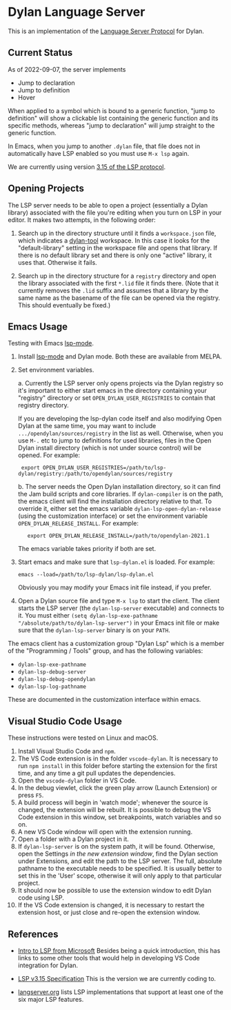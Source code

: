 # Dylan Language Server

This is an implementation of the [Language Server
Protocol](https://microsoft.github.io/language-server-protocol/) for
Dylan.


## Current Status

As of 2022-09-07, the server implements

* Jump to declaration
* Jump to definition
* Hover

When applied to a symbol which is bound to a generic function, "jump to
definition" will show a clickable list containing the generic function and
its specific methods, whereas "jump to declaration" will jump straight to
the generic function.

In Emacs, when you jump to another `.dylan` file, that file does
not in automatically have LSP enabled so you must use `M-x lsp` again.

We are currently using version [3.15 of the LSP protocol](https://microsoft.github.io/language-server-protocol/specifications/specification-3-15/).


## Opening Projects

The LSP server needs to be able to open a project (essentially a Dylan library)
associated with the file you're editing when you turn on LSP in your editor. It
makes two attempts, in the following order:

1. Search up in the directory structure until it finds a `workspace.json` file,
   which indicates a [dylan-tool](https://github.com/dylan-lang/dylan-tool)
   workspace.  In this case it looks for the "default-library" setting in the
   workspace file and opens that library.  If there is no default library set
   and there is only one "active" library, it uses that. Otherwise it fails.

2. Search up in the directory structure for a `registry` directory and open the
   library associated with the first `*.lid` file it finds there. (Note that it
   currently removes the `.lid` suffix and assumes that a library by the same
   name as the basename of the file can be opened via the registry. This should
   eventually be fixed.)


## Emacs Usage

Testing with Emacs [lsp-mode](https://github.com/emacs-lsp/lsp-mode).

1. Install [lsp-mode](https://github.com/emacs-lsp/lsp-mode) and Dylan mode.
   Both these are available from MELPA.

2. Set environment variables.

   a. Currently the LSP server only opens projects via the Dylan registry so
      it's important to either start emacs in the directory containing your
      "registry" directory or set `OPEN_DYLAN_USER_REGISTRIES` to contain that
      registry directory.

      If you are developing the lsp-dylan code itself and also modifying Open
      Dylan at the same time, you may want to include
      `.../opendylan/sources/registry` in the list as well. Otherwise, when you
      use `M-.` etc to jump to definitions for used libraries, files in the
      Open Dylan install directory (which is not under source control) will be
      opened. For example:

        export OPEN_DYLAN_USER_REGISTRIES=/path/to/lsp-dylan/registry:/path/to/opendylan/sources/registry

   b. The server needs the Open Dylan installation directory, so it
      can find the Jam build scripts and core libraries. If
      `dylan-compiler` is on the path, the emacs client will find the
      installation directory relative to that. To override it, either
      set the emacs variable `dylan-lsp-open-dylan-release` (using the
      customization interface) or set the environment variable
      `OPEN_DYLAN_RELEASE_INSTALL`. For example:

          export OPEN_DYLAN_RELEASE_INSTALL=/path/to/opendylan-2021.1

      The emacs variable takes priority if both are set.

3. Start emacs and make sure that `lsp-dylan.el` is loaded. For example:

     `emacs --load=/path/to/lsp-dylan/lsp-dylan.el`

   Obviously you may modify your Emacs init file instead, if you prefer.

4. Open a Dylan source file and type `M-x lsp` to start the client. The client
   starts the LSP server (the `dylan-lsp-server` executable) and connects to
   it. You must either `(setq dylan-lsp-exe-pathname
   "/absolute/path/to/dylan-lsp-server")` in your Emacs init file or make sure
   that the `dylan-lsp-server` binary is on your `PATH`.

The emacs client has a customization group "Dylan Lsp" which is a member of the
"Programming / Tools" group, and has the following variables:

* `dylan-lsp-exe-pathname`
* `dylan-lsp-debug-server`
* `dylan-lsp-debug-opendylan`
* `dylan-lsp-log-pathname`

These are documented in the customization interface within emacs.

## Visual Studio Code Usage

These instructions were tested on Linux and macOS.

1.  Install Visual Studio Code and `npm`.
2.  The VS Code extension is in the folder `vscode-dylan`. It is necessary to
    run `npm install` in this folder before starting the extension for the
    first time, and any time a git pull updates the dependencies.
3.  Open the `vscode-dylan` folder in VS Code.
4.  In the debug viewlet, click the green play arrow (Launch Extension) or
    press `F5`.
5.  A build process will begin in 'watch mode'; whenever the source is changed,
    the extension will be rebuilt. It is possible to debug the VS Code
    extension in this window, set breakpoints, watch variables and so on.
6.  A new VS Code window will open with the extension running.
7.  Open a folder with a Dylan project in it.
8.  If `dylan-lsp-server` is on the system path, it will be found. Otherwise,
    open the Settings *in the new extension window*, find the Dylan section
    under Extensions, and edit the path to the LSP server. The full, absolute
    pathname to the executable needs to be specified. It is usually better to
    set this in the 'User' scope, otherwise it will only apply to that
    particular project.
9.  It should now be possible to use the extension window to edit Dylan code
    using LSP.
10. If the VS Code extension is changed, it is necessary to restart the
    extension host, or just close and re-open the extension window.


## References

* [Intro to LSP from
  Microsoft](https://docs.microsoft.com/en-us/visualstudio/extensibility/language-server-protocol)
  Besides being a quick introduction, this has links to some other tools that
  would help in developing VS Code integration for Dylan.

* [LSP v3.15
  Specification](https://microsoft.github.io/language-server-protocol/specifications/specification-3-15/)
  This is the version we are currently coding to.

* [langserver.org](https://langserver.org/) lists LSP implementations that
  support at least one of the six major LSP features.
